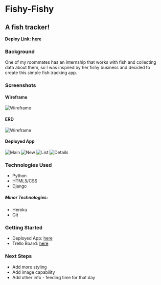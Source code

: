 # Fishy-Fishy
## A fish tracker!
**Deploy Link: [here](https://fishyfishy-py.herokuapp.com/)**

### Background
One of my roommates has an internship that works with fish and collecting data about them, so I was inspired by her fishy business and decided to create this simple fish tracking app.

### Screenshots

#### Wireframe
![Wireframe](https://trello-attachments.s3.amazonaws.com/5f809f895bceba2d3dbd32d1/5f80aba1ae706768aebbab60/c7cb12570bea65250140abeb1d25bfe6/Screen_Shot_2020-10-09_at_2.27.37_PM.png)

#### ERD
![Wireframe](https://trello-attachments.s3.amazonaws.com/5f809f895bceba2d3dbd32d1/5f80abc5f3f15b2ca3b29914/e779bc0cdb468898988f8740d18ff43e/Screen_Shot_2020-10-09_at_2.28.14_PM.png)

#### Deployed App
![Main](https://i.imgur.com/fj4Udfv.png)
![New](https://i.imgur.com/eVj7SjL.png)
![List](https://i.imgur.com/a5uyvLN.png)
![Details](https://i.imgur.com/TmcG7c3.png)



### Technologies Used
* Python
* HTML5/CSS
* Django
##### Minor Technologies:
* Heroku
* Git

### Getting Started
* Deployed App: [here](https://fishyfishy-py.herokuapp.com/)
* Trello Board: [here](https://trello.com/b/AowgsU36/fishy-fishy)

### Next Steps
* Add more styling
* Add image capability 
* Add other info - feeding time for that day